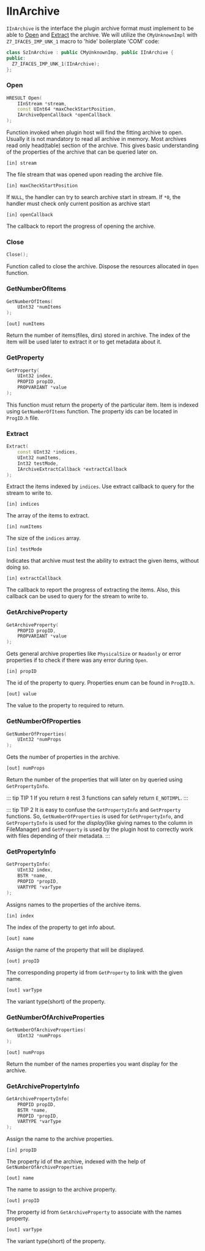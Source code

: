# IInArchive

`IInArchive` is the interface the plugin archive format must implement to be able to [Open](#open) and [Extract](#extract) the archive. We will utilize the `CMyUnknownImpl` with `Z7_IFACES_IMP_UNK_1` macro to 'hide' boilerplate 'COM' code:

```C++
class SzInArchive : public CMyUnknownImp, public IInArchive {
public:
  Z7_IFACES_IMP_UNK_1(IInArchive);
};
```

### Open
```C++
HRESULT Open(
    IInStream *stream,
    const UInt64 *maxCheckStartPosition,
    IArchiveOpenCallback *openCallback
);
```

Function invoked when plugin host will find the fitting archive to open. Usually it is not mandatory to read all archive in memory. Most archives read only head(table) section of the archive. This gives basic understanding of the properties of the archive that can be queried later on.

`[in] stream`

The file stream that was opened upon reading the archive file.

`[in] maxCheckStartPosition`

If `NULL`, the handler can try to search archive start in stream.
If `*0`, the handler must check only current position as archive start

`[in] openCallback`

The callback to report the progress of opening the archive.

### Close
```C++
Close();
```

Function called to close the archive. Dispose the resources allocated in `Open` function.


### GetNumberOfItems 
```C++
GetNumberOfItems(
    UInt32 *numItems
);
```

`[out] numItems`

Return the number of items(files, dirs) stored in archive. The index of the item will be used later to extract it or to get metadata about it.

### GetProperty
```C++
GetProperty(
    UInt32 index,
    PROPID propID,
    PROPVARIANT *value
);
```

This function must return the property of the particular item. Item is indexed using `GetNumberOfItems` function. The property ids can be located in `ProgID.h` file.

### Extract
```C++
Extract(
    const UInt32 *indices,
    UInt32 numItems,
    Int32 testMode,
    IArchiveExtractCallback *extractCallback
);
```

Extract the items indexed by `indices`. Use extract callback to query for the stream to write to.

`[in] indices`

The array of the items to extract.

`[in] numItems`

The size of the `indices` array.

`[in] testMode`

Indicates that archive must test the ability to extract the given items, without doing so.

`[in] extractCallback`

The callback to report the progress of extracting the items. Also, this callback can be used to query for the stream to write to.

### GetArchiveProperty
```C++
GetArchiveProperty(
    PROPID propID,
    PROPVARIANT *value
);
```

Gets general archive properties like `PhysicalSize` or `Readonly` or error properties if to check if there was any error during `Open`.

`[in] propID`

The id of the property to query. Properties enum can be found in `ProgID.h`.

`[out] value`

The value to the property to required to return.

### GetNumberOfProperties
```C++
GetNumberOfProperties(
    UInt32 *numProps
);
```

Gets the number of properties in the archive.

`[out] numProps`

Return the number of the properties that will later on by queried using `GetPropertyInfo`. 

::: tip TIP 1
If you return `0` rest 3 functions can safely return `E_NOTIMPL`.
:::

::: tip TIP 2
It is easy to confuse the `GetPropertyInfo` and `GetProperty` functions. So, `GetNumberOfProperties` is used for `GetPropertyInfo`, and `GetPropertyInfo` is used for the *display*(like giving names to the column in FileManager) and `GetProperty` is used by the plugin host to correctly work with files depending of their metadata.
:::

### GetPropertyInfo
```C++
GetPropertyInfo(
    UInt32 index,
    BSTR *name,
    PROPID *propID,
    VARTYPE *varType
);
```

Assigns names to the properties of the archive items.

`[in] index`

The index of the property to get info about.

`[out] name`

Assign the name of the property that will be displayed.

`[out] propID`

The corresponding property id from `GetProperty` to link with the given name.

`[out] varType`

The variant type(short) of the property.

### GetNumberOfArchiveProperties 
```C++
GetNumberOfArchiveProperties(
    UInt32 *numProps
);
```

`[out] numProps`

Return the number of the names properties you want display for the archive.

### GetArchivePropertyInfo
```C++
GetArchivePropertyInfo(
    PROPID propID,
    BSTR *name,
    PROPID *propID,
    VARTYPE *varType
);
```

Assign the name to the archive properties.

`[in] propID`

The property id of the archive, indexed with the help of `GetNumberOfArchiveProperties`

`[out] name`

The name to assign to the archive property.

`[out] propID`

The property id from `GetArchiveProperty` to associate with the names property.

`[out] varType`

The variant type(short) of the property.
